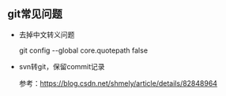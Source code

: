 ## git常见问题
* 去掉中文转义问题

    git config --global core.quotepath false 

* svn转git，保留commit记录

    参考：https://blog.csdn.net/shmely/article/details/82848964
